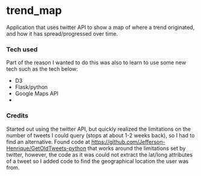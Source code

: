 # trend_map
Application that uses twitter API to show a map of where a trend originated, and how it has spread/progressed over time.

### Tech used
Part of the reason I wanted to do this was also to learn to use some new tech such as the tech below:
+ D3
+ Flask/python
+ Google Maps API
+

### Credits
Started out using the twitter API, but quickly realized the limitations on the number of tweets I could query (stops at about 1-2 weeks back),
so I had to find an alternative. Found code at https://github.com/Jefferson-Henrique/GetOldTweets-python that works around the limitations set
by twitter, however, the code as it was could not extract the lat/long attributes of a tweet
so I added code to find the geographical location the user was from.
